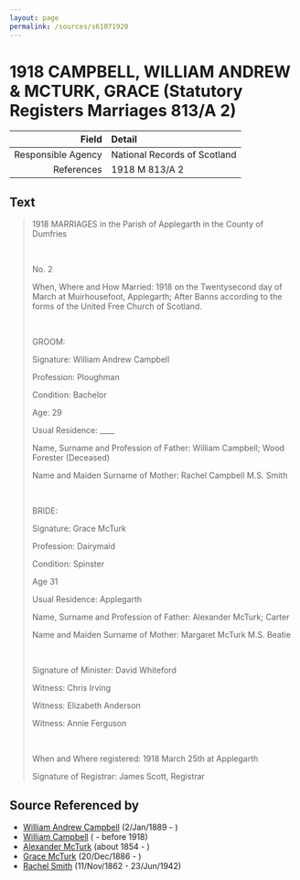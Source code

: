 ```yaml
---
layout: page
permalink: /sources/s61071920
---
```


# 1918 CAMPBELL, WILLIAM ANDREW & MCTURK, GRACE (Statutory Registers Marriages 813/A 2)

Field | Detail
---:|:---
Responsible Agency | National Records of Scotland
References | 1918 M 813/A 2

## Text

> 1918 MARRIAGES in the Parish of Applegarth in the County of Dumfries
>
> <br/>
>
> No. 2
>
> When, Where and How Married: 1918 on the Twentysecond day of March at Muirhousefoot, Applegarth; After Banns according to the forms of the United Free Church of Scotland.
>
> <br/>
>
> GROOM:
>
> Signature: William Andrew Campbell
>
> Profession: Ploughman
>
> Condition: Bachelor
>
> Age: 29
>
> Usual Residence: ____
>
> Name, Surname and Profession of Father: William Campbell; Wood Forester (Deceased)
>
> Name and Maiden Surname of Mother: Rachel Campbell M.S. Smith
>
> <br/>
>
> BRIDE:
>
> Signature: Grace McTurk
>
> Profession: Dairymaid
>
> Condition: Spinster
>
> Age 31
>
> Usual Residence: Applegarth
>
> Name, Surname and Profession of Father: Alexander McTurk; Carter
>
> Name and Maiden Surname of Mother: Margaret McTurk M.S. Beatie
>
> <br/>
>
> Signature of Minister: David Whiteford
>
> Witness: Chris Irving
>
> Witness: Elizabeth Anderson
>
> Witness: Annie Ferguson
>
> <br/>
>
> When and Where registered: 1918 March 25th at Applegarth
>
> Signature of Registrar: James Scott, Registrar
>

## Source Referenced by

* [William Andrew Campbell](../people/@4716977@-william-andrew-campbell-b1889-1-2-d.md) (2/Jan/1889 - )
* [William Campbell](../people/@70442784@-william-campbell-b-d1918.md) ( - before 1918)
* [Alexander McTurk](../people/@39936423@-alexander-mcturk-b1854-d.md) (about 1854 - )
* [Grace McTurk](../people/@54145218@-grace-mcturk-b1886-12-20-d.md) (20/Dec/1886 - )
* [Rachel Smith](../people/@58377523@-rachel-smith-b1862-11-11-d1942-6-23.md) (11/Nov/1862 - 23/Jun/1942)
